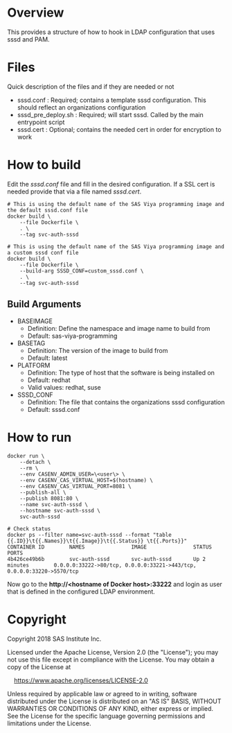 # Overview

This provides a structure of how to hook in LDAP configuration that uses sssd and PAM.

# Files
Quick description of the files and if they are needed or not
* sssd.conf : Required; contains a template sssd configuration. This should reflect an organizations configuration
* sssd_pre_deploy.sh : Required; will start sssd. Called by the main entrypoint script
* sssd.cert : Optional; contains the needed cert in order for encryption to work

# How to build

Edit the _sssd.conf_ file and fill in the desired configuration. If a SSL cert is needed
provide that via a file named _sssd.cert_.

```
# This is using the default name of the SAS Viya programming image and the default sssd.conf file
docker build \
    --file Dockerfile \
    . \
    --tag svc-auth-sssd

# This is using the default name of the SAS Viya programming image and a custom sssd conf file
docker build \
    --file Dockerfile \
    --build-arg SSSD_CONF=custom_sssd.conf \
    . \
    --tag svc-auth-sssd
```

## Build Arguments
* BASEIMAGE
    * Definition: Define the namespace and image name to build from
    * Default: sas-viya-programming
* BASETAG
    * Definition: The version of the image to build from
    * Default: latest
* PLATFORM
    * Definition: The type of host that the software is being installed on
    * Default: redhat
    * Valid values: redhat, suse
* SSSD_CONF
    * Definition: The file that contains the organizations sssd configuration
    * Default: sssd.conf

# How to run
```
docker run \
    --detach \
    --rm \
    --env CASENV_ADMIN_USER=\<user\> \
    --env CASENV_CAS_VIRTUAL_HOST=$(hostname) \
    --env CASENV_CAS_VIRTUAL_PORT=8081 \
    --publish-all \
    --publish 8081:80 \
    --name svc-auth-sssd \
    --hostname svc-auth-sssd \
    svc-auth-sssd

# Check status
docker ps --filter name=svc-auth-sssd --format "table {{.ID}}\t{{.Names}}\t{{.Image}}\t{{.Status}} \t{{.Ports}}"
CONTAINER ID        NAMES               IMAGE               STATUS              PORTS
4b426ce49b6b        svc-auth-sssd       svc-auth-sssd       Up 2 minutes        0.0.0.0:33222->80/tcp, 0.0.0.0:33221->443/tcp, 0.0.0.0:33220->5570/tcp
```

Now go to the __http://\<hostname of Docker host\>:33222__ and login as user that is defined in the configured LDAP environment.

# Copyright

Copyright 2018 SAS Institute Inc.

Licensed under the Apache License, Version 2.0 (the "License");
you may not use this file except in compliance with the License.
You may obtain a copy of the License at

&nbsp;&nbsp;&nbsp;&nbsp;https://www.apache.org/licenses/LICENSE-2.0

Unless required by applicable law or agreed to in writing, software
distributed under the License is distributed on an "AS IS" BASIS,
WITHOUT WARRANTIES OR CONDITIONS OF ANY KIND, either express or implied.
See the License for the specific language governing permissions and
limitations under the License.

